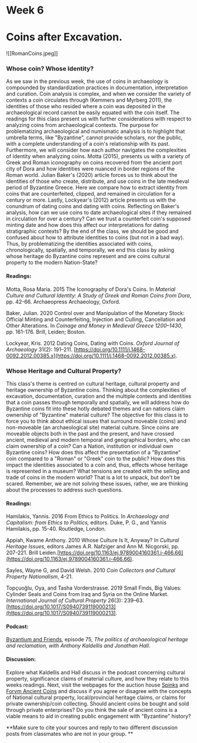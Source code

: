 # Week 6
# Coins after Excavation. 

![[RomanCoins.jpeg]]

###  **Whose coin?  Whose Identity?** 

As we saw in the previous week, the use of coins in archaeology is compounded by standardization practices in documentation, interpretation and curation. Coin analysis is complex, and when we consider the variety of contexts a coin circulates through (Kemmers and Myrberg 2011), the identities of those who resided where a coin was deposited in the archaeological record cannot be easily equated with the coin itself. The readings for this class present us with further considerations with respect to analyzing coins from archaeological contexts. The purpose for problematizing archaeological and numismatic analysis is to highlight that umbrella terms, like "Byzantine", cannot provide scholars, nor the public, with a complete understanding of a coin's relationship with its past.  Furthermore, we will consider how each author navigates the complexities of identity when analyzing coins. Motta (2015), presents us with a variety of Greek and Roman iconography on coins recovered from the ancient port city of Dora and how identities were nuanced in border regions of the Roman world. Julian Baker's (2020) article forces us to think about the identities of those who create, distribute, and use coins in the late medieval period of Byzantine Greece. Here we compare how to extract identity from coins that are counterfeited, clipped, and remained in circulation for a century or more. Lastly, Lockyear's (2012) article presents us with the conundrum of dating coins and dating with coins. Reflecting on Baker's analysis, how can we use coins to date archaeological sites if they remained in circulation for over a century? Can we trust a counterfeit coin's supposed minting date and how does this affect our interpretations for dating stratigraphic contexts?  By the end of the class, we should be good and confused about how to attribute identities to coins (but not in a bad way). Thus, by problematizing the identities associated with coins, chronologically, spatially, and temporally, we end this class by asking whose heritage do Byzantine coins represent and are coins cultural property to the modern Nation-State?

#### Readings:

Motta, Rosa Maria. 2015   The Iconography of Dora's Coins. In _Material Culture and Cultural Identity: A Study of Greek and Roman Coins from Dora_, pp. 42-66. Archaeopress Archaeology, Oxford. 

Baker, Julian. 2020   Control over and Manipulation of the Monetary Stock: Official Minting and Counterfeiting, Injection and Culling, Cancellation and Other Alterations. In _Coinage and Money in Medieval Greece 1200–1430_, pp. 161-176.  Brill, Leiden; Boston.

Lockyear, Kris. 2012   Dating Coins, Dating with Coins. _Oxford Journal of Archaeology_ 31(2): 191–211.  [https://doi.org/10.1111/j.1468-0092.2012.00385.x](https://doi.org/10.1111/j.1468-0092.2012.00385.x).


### **Whose Heritage and Cultural Property?**

This class's theme is centred on cultural heritage, cultural property and heritage ownership of Byzantine coins. Thinking about the complexities of excavation, documentation, curation and the multiple contexts and identities that a coin passes through temporally and spatially, we will address how do Byzantine coins fit into these hotly debated themes and can nations claim ownership of "Byzantine" material culture? The objective for this class is to force you to think about ethical issues that surround moveable (coins) and non-moveable (an archaeological site) material culture. Since coins are moveable objects both in the past and the present, and have crossed ancient, medieval and modern temporal and geographical borders, who can claim ownership of a coin?  Can a Nation, institution or individual own Byzantine coins? How does this affect the presentation of a "Byzantine" coin compared to a "Roman" or "Greek" coin to the public? How does this impact the identities associated to a coin and, thus, effects whose heritage is represented in a museum? What tensions are created with the selling and trade of coins in the modern world? That is a lot to unpack, but don't be scared. Remember, we are not solving these issues, rather, we are thinking about the processes to address such questions. 

#### Readings: 

Hamilakis, Yannis. 2016   From Ethics to Politics. In  *Archaeology and Capitalism: from Ethics to Politics,* editors. Duke, P. G., and Yannis Hamilakis, pp. 15-40. Routledge, London. 

Appiah, Kwame Anthony. 2010   Whose Culture Is It, Anyway? In _Cultural Heritage Issues_, editors James A.R. Nafziger and Ann M. Nicgorski, pp. 207-221. Brill Leiden.[https://doi.org/10.1163/ej.9789004160361.i-466.66](https://doi.org/10.1163/ej.9789004160361.i-466.66).

Sayles, Wayne G, and David Welsh. 2010   _Coin Collectors and Cultural Property Nationalism_, 4-21.

Topçuoǧlu, Oya, and Tasha Vorderstrasse. 2019   Small Finds, Big Values: Cylinder Seals and Coins from Iraq and Syria on the Online Market. _International Journal of Cultural Property_ 26(3): 239–63. [https://doi.org/10.1017/S0940739119000213](https://doi.org/10.1017/S0940739119000213).

#### Podcast: 

[Byzantium and Friends](https://open.spotify.com/episode/4HGbxUILcJIbhujOLhsgnL?si=485b97443d75415e), episode 75, *The politics of archaeological heritage and reclamation, with Anthony Kaldellis and Jonathan Hall*. 

#### Discussion:

Explore what Kaldellis and Hall discuss in the podcast concerning cultural property, significance claims of material culture, and how they relate to this weeks readings. Next, visit the webpages for the auction house [Spinks](https://www.spink.com/department/4) and [Forvm Ancient Coins](https://www.forumancientcoins.com/) and discuss if you agree or disagree with the concepts of National cultural property, local/provincial heritage claims, or claims for private ownership/coin collecting. Should ancient coins be bought and sold through private enterprises? Do you think the sale of ancient coins is a viable means to aid in creating public engagement with "Byzantine" history? 

**Make sure to cite your sources and reply to two different discussion posts from classmates who are not in your group. ** 